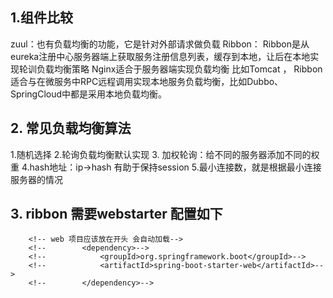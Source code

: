 ## 1.组件比较
zuul：也有负载均衡的功能，它是针对外部请求做负载
Ribbon： Ribbon是从eureka注册中心服务器端上获取服务注册信息列表，缓存到本地，让后在本地实现轮训负载均衡策略
Nginx适合于服务器端实现负载均衡 比如Tomcat ，
Ribbon适合与在微服务中RPC远程调用实现本地服务负载均衡，比如Dubbo、SpringCloud中都是采用本地负载均衡。

## 2. 常见负载均衡算法
1.随机选择
2.轮询负载均衡默认实现
3. 加权轮询：给不同的服务器添加不同的权重
4.hash地址：ip->hash 有助于保持session
5.最小连接数，就是根据最小连接服务器的情况
## 3. ribbon 需要webstarter 配置如下
        <!-- web 项目应该放在开头 会自动加载-->
        <!--        <dependency>-->
        <!--            <groupId>org.springframework.boot</groupId>-->
        <!--            <artifactId>spring-boot-starter-web</artifactId>-->
        <!--        </dependency>-->